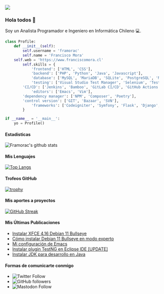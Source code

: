 ![](https://komarev.com/ghpvc/?username=framorac&style=flat-square&color=green)
### Hola todos 👋

Soy un Analista Programador e Ingeniero en Informática Chileno 💻.

```python
class Profile:
    def __init__(self):
        self.username = 'framorac'
        self.name = 'Francisco Mora'
	self.web = 'https://www.franciscomora.cl'
        self.skills = {
            'frontend': ['HTML', 'CSS'],
            'backend': ['PHP', 'Python', 'Java', 'Javascript'],
            'database': ['MySQL', 'MariaDB', 'SQLite', 'PostgreSQL', 'MongoDB', 'Transact-SQL', 'Oracle'],
            'testing': ['Visual Studio Test Manager', 'Selenium', 'TestLink', 'Mantis', 'ALM', 'Postman', 'SoapUI'],
	    'CI/CD': ['Jenkins', 'Bamboo', 'GitLab CI/CD', 'GitHub Actions', 'Azure Devops'],
            'editors': ['Emacs', 'Vim'],
	    'dependency manager': ['NPM', 'Composer', 'Poetry'],
	    'control version': ['GIT', 'Bazaar', 'SVN'],
            'frameworks': ['Codeigniter', 'Symfony', 'Flask', 'Django', 'JQuery', 'AngularJS', 'TestNG']
        }

if __name__ = '__main__':
    yo = Profile()
```

#### Estadísticas
![Framorac's github stats](https://github-readme-stats.vercel.app/api?username=framorac&show_icons=true&theme=radical)

#### Mis Lenguajes
[![Top Langs](https://github-readme-stats.vercel.app/api/top-langs/?username=framorac&layout=compact&langs_count=8&theme=radical)](https://github.com/anuraghazra/github-readme-stats)

#### Trofeos GitHub
[![trophy](https://github-profile-trophy.vercel.app/?username=framorac&theme=gruvbox)](https://github.com/ryo-ma/github-profile-trophy)

#### Mis aportes a proyectos
[![GitHub Streak](https://github-readme-streak-stats.herokuapp.com/?user=framorac&theme=dark)](https://github.com/DenverCoder1/github-readme-streak-stats)

#### Mis Últimas Publicaciones
<!-- BLOG-POST-LIST:START -->
- [Instalar XFCE 4.16 Debian 11 Bullseye](https://www.franciscomora.cl/posts/instalar-xfce-4-16-en-debian/)
- [Cómo instalar Debian 11 Bullseye en modo experto](https://www.franciscomora.cl/posts/como-instalar-debian-bullseye-en-modo-experto/)
- [Mi configuración de Emacs](https://www.franciscomora.cl/posts/mi-configuracion-de-emacs/)
- [Instalar plugin TestNG en Eclipse IDE [UPDATE]](https://www.franciscomora.cl/posts/instalar-plugin-testng-en-eclipse-ide/)
- [Instalar JDK para desarrollo en Java](https://www.franciscomora.cl/posts/instalar-jdk-para-desarrollo-en-java/)
<!-- BLOG-POST-LIST:END -->

#### Formas de comunicarte conmigo

* ![Twitter Follow](https://img.shields.io/twitter/follow/framorac?style=social)
* ![GitHub followers](https://img.shields.io/github/followers/framorac?style=social)
* ![Mastodon Follow](https://img.shields.io/mastodon/follow/18644?domain=https%3A%2F%2Fmastodon.la&style=social)
